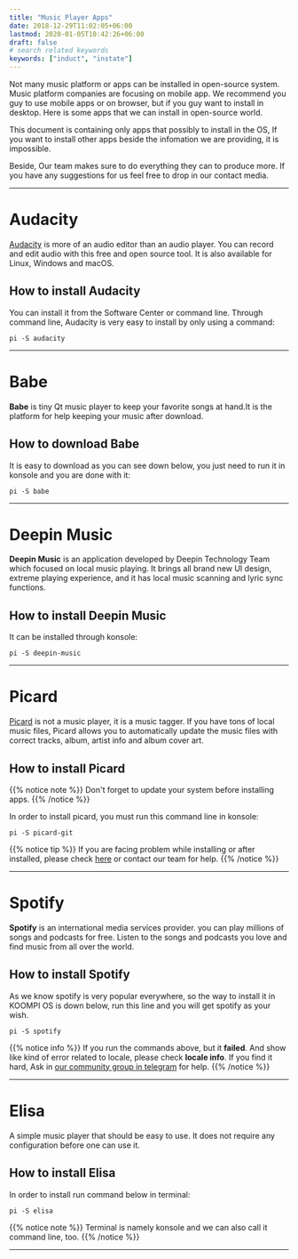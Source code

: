 ```yaml
---
title: "Music Player Apps"
date: 2018-12-29T11:02:05+06:00
lastmod: 2020-01-05T10:42:26+06:00
draft: false
# search related keywords
keywords: ["induct", "instate"]
---
```

Not many music platform or apps can be installed in open-source system. Music platform companies are focusing on mobile app. We recommend you guy to use mobile apps or on browser, but if you guy want to install in desktop. Here is some apps that we can install in open-source world.

This document is containing only apps that possibly to install in the OS, If you want to install other apps beside the infomation we are providing, it is impossible. 

Beside, Our team makes sure to do everything they can to produce more. If you have any suggestions for us feel free to drop in our contact media. 

---

# Audacity
[Audacity](https://www.audacityteam.org/) is more of an audio editor than an audio player. You can 
record and edit audio with this free and open source tool. It is also available for Linux, Windows and macOS. 

## How to install Audacity 
You can install it from the Software Center or command line. Through command line, Audacity is very easy to install by only using a command:
```
pi -S audacity
```

---

# Babe
**Babe** is tiny Qt music player to keep your favorite songs at hand.It is the platform for help keeping your music after download.

## How to download Babe
It is easy to download as you can see down below, you just need to run it in konsole and you are done with it:
```
pi -S babe
```
---

# Deepin Music
**Deepin Music** is an application developed by Deepin Technology Team which focused on local music 
playing. It brings all brand new UI design, extreme playing experience, and it has local music scanning and lyric sync functions.


## How to install Deepin Music 
It can be installed through konsole:
```
pi -S deepin-music
```
---

# Picard
[Picard](https://itsfoss.com/musicbrainz-picard/) is not a music player, it is a music tagger. If you have tons of local music files, Picard allows you to automatically update the music files with correct tracks, album, artist info and album cover art.

## How to install Picard
{{% notice note %}}
Don't forget to update your system before installing apps.
{{% /notice %}}

In order to install picard, you must run this command line in konsole:
```
pi -S picard-git
```
{{% notice tip %}}
If you are facing problem while installing or after installed, please check [here](#) or contact our team for help.
{{% /notice %}}

---


# Spotify
**Spotify** is an international media services provider. you can play millions of songs and podcasts for free. Listen to the songs and podcasts you love and find music from all over the world.

## How to install Spotify
As we know spotify is very popular everywhere, so the way to install it in KOOMPI OS is down below, run this line and you will get spotify as your wish.
```Text
pi -S spotify
```
{{% notice info %}}
If you run the commands above, but it **failed**. And show like kind of error related to locale, please check **locale info**. If you find it hard, Ask in [our community group in telegram](https://t.me/koompi) for help.
{{% /notice %}}


---

# Elisa
A simple music player that should be easy to use. It does not require any configuration before one can use it.

## How to install Elisa 
In order to install run command below in terminal:
```
pi -S elisa
```
{{% notice note %}}
Terminal is namely konsole and we can also call it command line, too.
{{% /notice %}}

---



